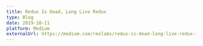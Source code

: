 ```yaml
---
title: Redux Is Dead, Long Live Redux
type: Blog
date: 2019-10-11
platform: Medium
externalUrl: https://medium.com/rexlabs/redux-is-dead-long-live-redux-745d0cb26423
---
```

